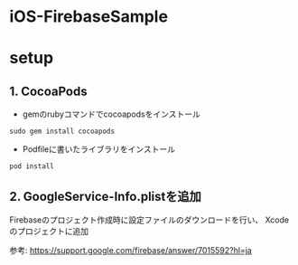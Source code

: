 # iOS-FirebaseSample

# setup

## 1. CocoaPods
- gemのrubyコマンドでcocoapodsをインストール
```
sudo gem install cocoapods
```

- Podfileに書いたライブラリをインストール
```
pod install
```

## 2. GoogleService-Info.plistを追加
Firebaseのプロジェクト作成時に設定ファイルのダウンロードを行い、
Xcodeのプロジェクトに追加

参考: https://support.google.com/firebase/answer/7015592?hl=ja
